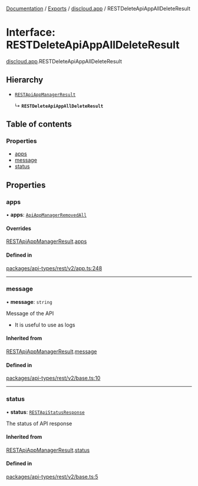 [Documentation](../README.md) / [Exports](../modules.md) / [discloud.app](../modules/discloud_app.md) / RESTDeleteApiAppAllDeleteResult

# Interface: RESTDeleteApiAppAllDeleteResult

[discloud.app](../modules/discloud_app.md).RESTDeleteApiAppAllDeleteResult

## Hierarchy

- [`RESTApiAppManagerResult`](discloud_app.RESTApiAppManagerResult.md)

  ↳ **`RESTDeleteApiAppAllDeleteResult`**

## Table of contents

### Properties

- [apps](discloud_app.RESTDeleteApiAppAllDeleteResult.md#apps)
- [message](discloud_app.RESTDeleteApiAppAllDeleteResult.md#message)
- [status](discloud_app.RESTDeleteApiAppAllDeleteResult.md#status)

## Properties

### apps

• **apps**: [`ApiAppManagerRemovedAll`](discloud_app.ApiAppManagerRemovedAll.md)

#### Overrides

[RESTApiAppManagerResult](discloud_app.RESTApiAppManagerResult.md).[apps](discloud_app.RESTApiAppManagerResult.md#apps)

#### Defined in

[packages/api-types/rest/v2/app.ts:248](https://github.com/discloud/discloud.app/blob/bf097cb/packages/api-types/rest/v2/app.ts#L248)

___

### message

• **message**: `string`

Message of the API
- It is useful to use as logs

#### Inherited from

[RESTApiAppManagerResult](discloud_app.RESTApiAppManagerResult.md).[message](discloud_app.RESTApiAppManagerResult.md#message)

#### Defined in

[packages/api-types/rest/v2/base.ts:10](https://github.com/discloud/discloud.app/blob/bf097cb/packages/api-types/rest/v2/base.ts#L10)

___

### status

• **status**: [`RESTApiStatusResponse`](../modules/discloud_app.md#restapistatusresponse)

The status of API response

#### Inherited from

[RESTApiAppManagerResult](discloud_app.RESTApiAppManagerResult.md).[status](discloud_app.RESTApiAppManagerResult.md#status)

#### Defined in

[packages/api-types/rest/v2/base.ts:5](https://github.com/discloud/discloud.app/blob/bf097cb/packages/api-types/rest/v2/base.ts#L5)
